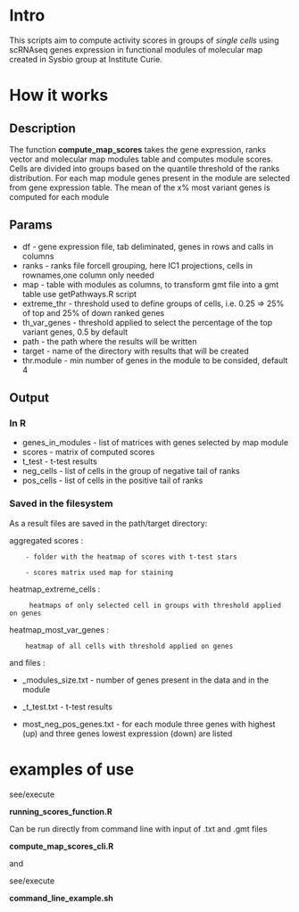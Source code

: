 # Intro

This scripts aim to compute activity scores in groups of *single cells* using scRNAseq genes expression in functional modules of molecular map created in Sysbio group at Institute Curie.

# How it works

## Description

The function **compute_map_scores** takes the gene expression, ranks vector and molecular map modules table and computes module scores.
Cells are divided into groups based on the quantile threshold of the ranks distribution. For each map module genes present in the module are selected from gene expression table. The mean of the x% most variant genes is computed for each module

## Params 

- df - gene expression file, tab deliminated, genes in rows and calls in columns
- ranks - ranks file forcell grouping, here IC1 projections, cells in rownames,one column only needed
- map - table with modules as columns, to transform gmt file into a gmt table use getPathways.R script
- extreme_thr - threshold used to define groups of cells, i.e. 0.25 => 25% of top and 25% of down ranked genes
- th_var_genes - threshold applied to select the percentage of the top variant genes, 0.5 by default
- path - the path where the results will be written
- target - name of the directory with results that will be created
- thr.module - min number of genes in the module to be consided, default 4

## Output

### In R

- genes_in_modules - list of matrices with genes selected by map module
- scores - matrix of computed scores
- t_test - t-test results
- neg_cells - list of cells in the group of negative tail of ranks
- pos_cells - list of cells in the positive tail of ranks

### Saved in the filesystem 

As a result files are saved in the path/target directory:

  aggregated scores :
  
        - folder with the heatmap of scores with t-test stars
        
        - scores matrix used map for staining
        
  heatmap_extreme_cells :
  
         heatmaps of only selected cell in groups with threshold applied on genes
         
  heatmap_most_var_genes :
  
        heatmap of all cells with threshold applied on genes
        
and files :

   - _modules_size.txt - number of genes present in the data and in the module
   
   - _t_test.txt - t-test results
   
   - most_neg_pos_genes.txt - for each module three genes with highest (up) and three genes lowest expression (down) are listed

# examples of use

see/execute

**running_scores_function.R**

Can be run directly from command line with input of .txt and .gmt files

**compute_map_scores_cli.R**

and 

see/execute 

**command_line_example.sh**

